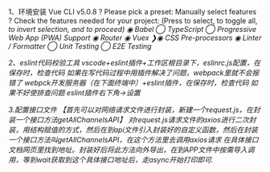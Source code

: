 1、环境安装
Vue CLI v5.0.8
? Please pick a preset: Manually select features
? Check the features needed for your project: (Press <space> to select, <a> to 
toggle all, <i> to invert selection, and <enter> to proceed)
 ◉ Babel
 ◯ TypeScript
 ◯ Progressive Web App (PWA) Support
 ◉ Router
 ◉ Vuex
❯◉ CSS Pre-processors
 ◉ Linter / Formatter
 ◯ Unit Testing
 ◯ E2E Testing

2、eslint代码校验工具
vscode+eslint插件+工作区根目录下，eslinrc.js配置，在保存时，检查代码
如果在写代码过程中用插件解决了问题，webpack里就不会报错了
webpck开发服务器（在下面终端中）+eslint插件，在保存时，检查代码
如果不好使排查问题 eslint插件右下角->设置

3.配置接口文件
【首先可以对网络请求文件进行封装，新建一个request.js，在封装一个接口方法getAllChannelsAPI】
对request.js请求文件的axios进行二次封装，用结构赋值的方式，然后在到api文件引入封装好的自定义函数，然后在封装一个接口方法叫getAllChannelsAPI，在这个方法里去调用axios请求 在具体接口文档网页里找到地址。封装好后将此方法向外导出，在到APP文件中按需导入调用，等到wait获取到这个具体接口地址后，走async开始打印即可.